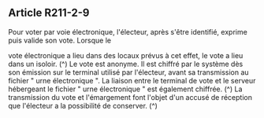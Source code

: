 ## Article R211-2-9

Pour voter par voie électronique, l'électeur, après s'être identifié, exprime puis valide son vote. Lorsque le

vote électronique a lieu dans des locaux prévus à cet effet, le vote a lieu dans un isoloir. (^)
Le vote est anonyme. Il est chiffré par le système dès son émission sur le terminal utilisé par l'électeur, avant
sa transmission au fichier " urne électronique ". La liaison entre le terminal de vote et le serveur hébergeant
le fichier " urne électronique " est également chiffrée. (^)
La transmission du vote et l'émargement font l'objet d'un accusé de réception que l'électeur a la possibilité de
conserver. (^)

